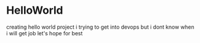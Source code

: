 # HelloWorld
creating hello world project 
i trying to get into devops
but i dont know when i will get job
let's hope for best
